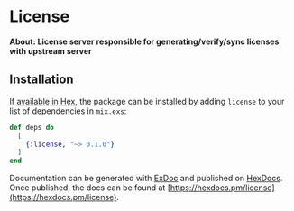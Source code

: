 # License

**About: License server responsible for generating/verify/sync licenses with upstream server**

## Installation

If [available in Hex](https://hex.pm/docs/publish), the package can be installed
by adding `license` to your list of dependencies in `mix.exs`:

```elixir
def deps do
  [
    {:license, "~> 0.1.0"}
  ]
end
```

Documentation can be generated with [ExDoc](https://github.com/elixir-lang/ex_doc)
and published on [HexDocs](https://hexdocs.pm). Once published, the docs can
be found at [https://hexdocs.pm/license](https://hexdocs.pm/license).

